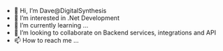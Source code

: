 - 👋 Hi, I’m Dave@DigitalSynthesis
- 👀 I’m interested in .Net Development
- 🌱 I’m currently learning ...
- 💞️ I’m looking to collaborate on Backend services, integrations and API
- 📫 How to reach me ...

<!---
DigitalSynthesis/DigitalSynthesis is a ✨ special ✨ repository because its `README.md` (this file) appears on your GitHub profile.
You can click the Preview link to take a look at your changes.
--->
